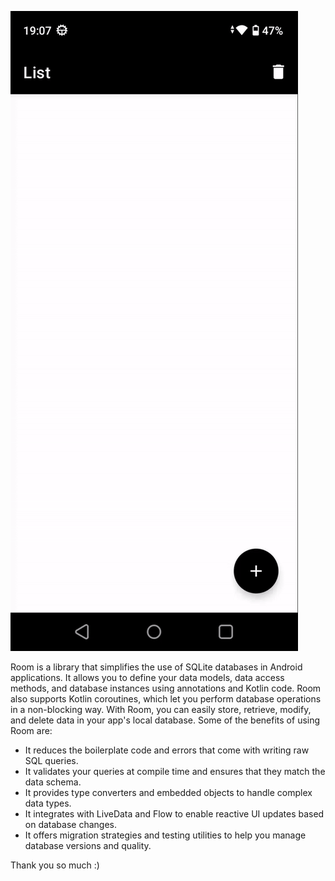 [![Demo Doccou alpha](https://github.com/CRUDMehra/SampleRoomDB/blob/master/sample/ezgif.com-video-to-gif.gif)](https://github.com/CRUDMehra/SampleRoomDB/blob/master/sample/SampleRoomDB_CRUD_Mehra.mp4)


Room is a library that simplifies the use of SQLite databases in Android applications. It allows you to define your data models, data access methods, and database instances using annotations and Kotlin code. Room also supports Kotlin coroutines, which let you perform database operations in a non-blocking way. With Room, you can easily store, retrieve, modify, and delete data in your app's local database. Some of the benefits of using Room are:

- It reduces the boilerplate code and errors that come with writing raw SQL queries.
- It validates your queries at compile time and ensures that they match the data schema.
- It provides type converters and embedded objects to handle complex data types.
- It integrates with LiveData and Flow to enable reactive UI updates based on database changes.
- It offers migration strategies and testing utilities to help you manage database versions and quality.

Thank you so much :) 


